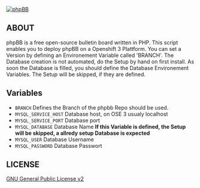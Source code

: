 [![phpBB](https://www.phpbb.com/theme/images/logos/blue/160x52.png)](http://www.phpbb.com)

## ABOUT

phpBB is a free open-source bulletin board written in PHP. This script enables you to deploy phpBB on a Openshift 3 Plattform. You can set a Version by defining an Environement Variable called 'BRANCH'. The Database creation is not automated, do the Setup by hand on first install. As soon the Database is filled, you should define the Database Environement Variables. The Setup will be skipped, if they are defined.

## Variables
 - `BRANCH` Defines the Branch of the phpbb Repo should be used.
 - `MYSQL_SERVICE_HOST` Database host, on OSE 3 usualy localhost
 - `MYSQL_SERVICE_PORT` Database port
 - `MYSQL_DATABASE` Database Name **If this Variable is defined, the Setup will be skipped, a allredy setup Database is expected**
 - `MYSQL_USER` Database Username
 - `MYSQL_PASSWORD` Database Passwort

## LICENSE

[GNU General Public License v2](http://opensource.org/licenses/gpl-2.0.php)
